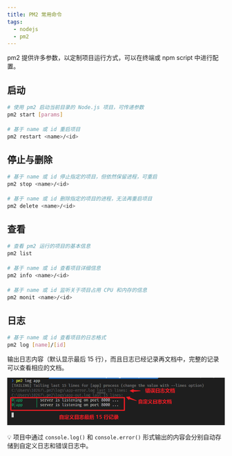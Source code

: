```yaml
---
title: PM2 常用命令
tags:
  - nodejs
  - pm2
---
```


pm2 提供许多参数，以定制项目运行方式，可以在终端或 npm script 中进行配置。
## 启动
```bash
# 使用 pm2 启动当前目录的 Node.js 项目，可传递参数
pm2 start [params]

# 基于 name 或 id 重启项目
pm2 restart <name>/<id>
```

## 停止与删除
```bash
# 基于 name 或 id 停止指定的项目，但依然保留进程，可重启
pm2 stop <name>/<id>

# 基于 name 或 id 删除指定的项目的进程，无法再重启项目
pm2 delete <name>/<id>
```

## 查看
```bash
# 查看 pm2 运行的项目的基本信息
pm2 list

# 基于 name 或 id 查看项目详细信息
pm2 info <name>/<id>

# 基于 name 或 id 监听关于项目占用 CPU 和内存的信息
pm2 monit <name>/<id>
```

## 日志
```bash
# 基于 name 或 id 查看项目的日志格式
pm2 log [name]/[id]
```

输出日志内容（默认显示最后 15 行），而且日志已经记录再文档中，完整的记录可以查看相应的文档。

![日志](./_v_images/20201113110203786_30272.png)

:bulb: 项目中通过 `console.log()` 和 `console.error()` 形式输出的内容会分别自动存储到自定义日志和错误日志中。